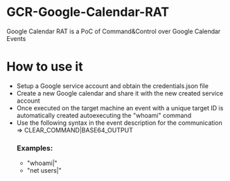 # GCR-Google-Calendar-RAT
Google Calendar RAT is a PoC of Command&amp;Control over Google Calendar Events

# How to use it
- Setup a Google service account and obtain the credentials.json file
- Create a new Google calendar and share it with the new created service account
- Once executed on the target machine an event with a unique target ID is automatically created autoexecuting the "whoami" command
- Use the following syntax in the event description for the communication =>   CLEAR_COMMAND|BASE64_OUTPUT
  ### Examples:
  - "whoami|"
  - "net users|"
